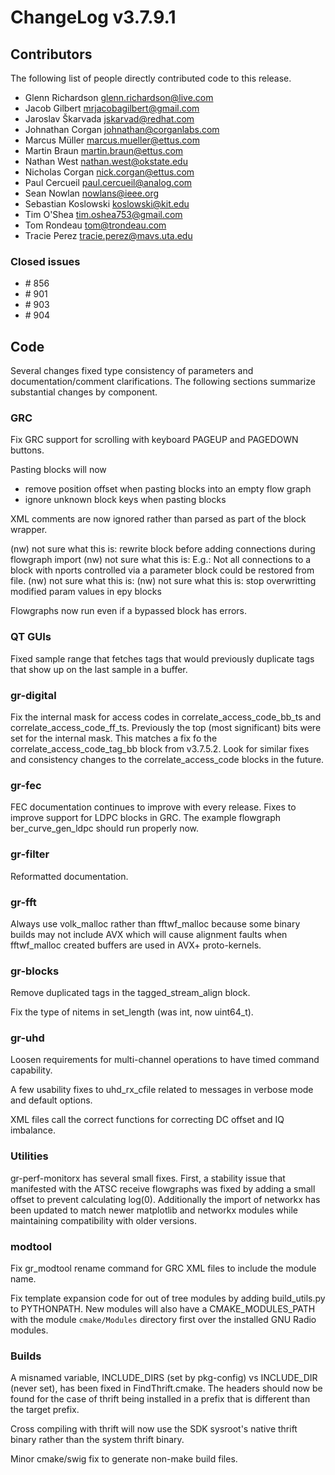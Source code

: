 ChangeLog v3.7.9.1
==================

Contributors
------------

The following list of people directly contributed code to this release.

 * Glenn Richardson <glenn.richardson@live.com>
 * Jacob Gilbert <mrjacobagilbert@gmail.com>
 * Jaroslav Škarvada <jskarvad@redhat.com>
 * Johnathan Corgan <johnathan@corganlabs.com>
 * Marcus Müller <marcus.mueller@ettus.com>
 * Martin Braun <martin.braun@ettus.com>
 * Nathan West <nathan.west@okstate.edu>
 * Nicholas Corgan <nick.corgan@ettus.com>
 * Paul Cercueil <paul.cercueil@analog.com>
 * Sean Nowlan <nowlans@ieee.org>
 * Sebastian Koslowski <koslowski@kit.edu>
 * Tim O'Shea <tim.oshea753@gmail.com>
 * Tom Rondeau <tom@trondeau.com>
 * Tracie Perez <tracie.perez@mavs.uta.edu>

### Closed issues

-   \# 856
-   \# 901
-   \# 903
-   \# 904

Code
----

Several changes fixed type consistency of parameters and documentation/comment
clarifications. The following sections summarize substantial changes by
component.

### GRC

Fix GRC support for scrolling with keyboard PAGEUP and PAGEDOWN buttons.

Pasting blocks will now
 * remove position offset when pasting blocks into an empty flow graph
 * ignore unknown block keys when pasting blocks

XML comments are now ignored rather than parsed as part of the block wrapper.

(nw) not sure what this is: rewrite block before adding connections during flowgraph import
(nw) not sure what this is: E.g.: Not all connections to a block with nports controlled via a parameter block could be restored from file.
(nw) not sure what this is:
(nw) not sure what this is:  stop overwritting modified param values in epy blocks

Flowgraphs now run even if a bypassed block has errors.

### QT GUIs

Fixed sample range that fetches tags that would previously duplicate tags that
show up on the last sample in a buffer.

### gr-digital

Fix the internal mask for access codes in correlate_access_code_bb_ts and
correlate_access_code_ff_ts. Previously the top (most significant) bits were
set for the internal mask. This matches a fix fo the
correlate_access_code_tag_bb block from v3.7.5.2. Look for similar fixes and
consistency changes to the correlate_access_code blocks in the future.

### gr-fec

FEC documentation continues to improve with every release. Fixes to improve
support for LDPC blocks in GRC. The example flowgraph ber_curve_gen_ldpc should
run properly now.

### gr-filter

Reformatted documentation.

### gr-fft

Always use volk_malloc rather than fftwf_malloc because some binary builds may
not include AVX which will cause alignment faults when fftwf_malloc created
buffers are used in AVX+ proto-kernels.

### gr-blocks

Remove duplicated tags in the tagged_stream_align block.

Fix the type of nitems in set_length (was int, now uint64_t).

### gr-uhd

Loosen requirements for multi-channel operations to have timed command capability.

A few usability fixes to uhd_rx_cfile related to messages in verbose mode and
default options.

XML files call the correct functions for correcting DC offset and IQ imbalance.

### Utilities

gr-perf-monitorx has several small fixes. First, a stability issue that
manifested with the ATSC receive flowgraphs was fixed by adding a small offset
to prevent calculating log(0). Additionally the import of networkx has been
updated to match newer matplotlib and networkx modules while maintaining
compatibility with older versions.

### modtool

Fix gr_modtool rename command for GRC XML files to include the module name.

Fix template expansion code for out of tree modules by adding build_utils.py to
PYTHONPATH. New modules will also have a CMAKE_MODULES_PATH with the module
`cmake/Modules` directory first over the installed GNU Radio modules.

### Builds

A misnamed variable, INCLUDE_DIRS (set by pkg-config) vs INCLUDE_DIR (never
set), has been fixed in FindThrift.cmake. The headers should now be found for
the case of thrift being installed in a prefix that is different than the
target prefix.

Cross compiling with thrift will now use the SDK sysroot's native thrift binary
rather than the system thrift binary.

Minor cmake/swig fix to generate non-make build files.
